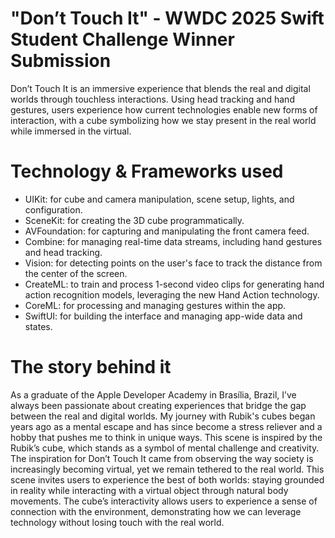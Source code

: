# "Don’t Touch It" - WWDC 2025 Swift Student Challenge Winner Submission

Don’t Touch It is an immersive experience that blends the real and digital worlds through touchless interactions. Using head tracking and hand gestures, users experience how current technologies enable new forms of interaction, with a cube symbolizing how we stay present in the real world while immersed in the virtual.

# Technology & Frameworks used
- UIKit: for cube and camera manipulation, scene setup, lights, and configuration.
- SceneKit: for creating the 3D cube programmatically.
- AVFoundation: for capturing and manipulating the front camera feed.
- Combine: for managing real-time data streams, including hand gestures and head tracking.
- Vision: for detecting points on the user's face to track the distance from the center of the screen.
- CreateML: to train and process 1-second video clips for generating hand action recognition models, leveraging the new Hand Action technology.
- CoreML: for processing and managing gestures within the app.
- SwiftUI: for building the interface and managing app-wide data and states.

# The story behind it
As a graduate of the Apple Developer Academy in Brasília, Brazil, I’ve always been passionate about creating experiences that bridge the gap between the real and digital worlds. My journey with Rubik's cubes began years ago as a mental escape and has since become a stress reliever and a hobby that pushes me to think in unique ways. This scene is inspired by the Rubik’s cube, which stands as a symbol of mental challenge and creativity.
The inspiration for Don’t Touch It came from observing the way society is increasingly becoming virtual, yet we remain tethered to the real world. This scene invites users to experience the best of both worlds: staying grounded in reality while interacting with a virtual object through natural body movements. The cube’s interactivity allows users to experience a sense of connection with the environment, demonstrating how we can leverage technology without losing touch with the real world.
